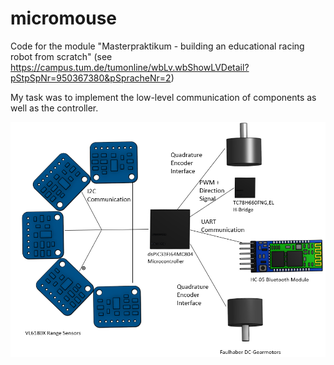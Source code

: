 # micromouse

Code for the module "Masterpraktikum - building an educational racing robot from scratch" (see https://campus.tum.de/tumonline/wbLv.wbShowLVDetail?pStpSpNr=950367380&pSpracheNr=2)

My task was to implement the low-level communication of components as well as the controller.

![alt text](https://github.com/Luisa223/micromouse/blob/main/CompnentsComOverview.PNG)
